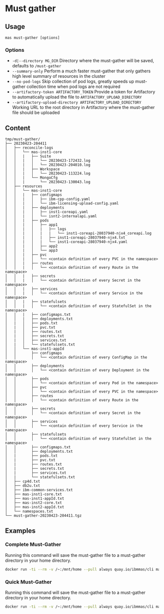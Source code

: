 Must gather
===============================================================================

Usage
-------------------------------------------------------------------------------
`mas must-gather [options]`

### Options
- `-d|--directory MG_DIR` Directory where the must-gather will be saved, defaults to `/must-gather`
- `--summary-only` Perform a much faster must-gather that only gathers high level summary of resources in the cluster
- `--no-pod-logs` Skip collection of pod logs, greatly speeds up must-gather collection time when pod logs are not required
- `--artifactory-token ARTIFACTORY_TOKEN` Provide a token for Artifactory to automatically upload the file to `ARTIFACTORY_UPLOAD_DIRECTORY`
- `--artifactory-upload-directory ARTIFACTORY_UPLOAD_DIRECTORY` Working URL to the root directory in Artifactory where the must-gather file should be uploaded

Content
-------------------------------------------------------------------------------

```
tmp/must-gather/
├── 20230423-204411
│   ├── reconcile-logs
│   │   └── mas-inst1-core
│   │   |   ├── Suite
│   │   |   │   └── 20230423-172432.log
│   │   |   │   └── 20230423-204010.log
│   │   |   ├── Workspace
│   │   |   │   └── 20230423-113224.log
│   │   |   └── MongoCfg
│   │   |       └── 20230423-130043.log
│   ├── resources
│   │   └── mas-inst1-core
│   │   |   ├── configmaps
│   │   |   │   ├── ibm-cpp-config.yaml
│   │   |   │   └── ibm-licensing-upload-config.yaml
│   │   |   ├── deployments
│   │   |   │   ├── inst1-coreapi.yaml
│   │   |   │   └── isnt2-internalapi.yaml
│   │   |   ├── pods
│   │   |   │   ├── app1
│   │   |   │   |   ├── logs
│   │   |   │   |   |   └── inst1-coreapi-28037940-njx4_coreapi.log
│   │   |   │   |   ├── inst1-coreapi-28037940-njx4.txt
│   │   |   │   |   └── inst1-coreapi-28037940-njx4.yaml
│   │   |   │   ├── app2
│   │   |   │   └── app3
│   │   |   ├── pvc
│   │   |   │   └── <contain definition of every PVC in the namespace>
│   │   |   ├── routes
│   │   |   │   └── <contain definition of every Route in the namespace>
│   │   |   ├── secrets
│   │   |   │   └── <contain definition of every Secret in the namespace>
│   │   |   ├── services
│   │   |   │   └── <contain definition of every Service in the namespace>
│   │   |   ├── statefulsets
│   │   |   │   └── <contain definition of every StatefulSet in the namespace>
│   │   |   ├── configmaps.txt
│   │   |   ├── deployments.txt
│   |   │   ├── pods.txt
│   |   │   ├── pvc.txt
│   |   │   ├── routes.txt
│   |   │   ├── secrets.txt
│   |   │   ├── services.txt
│   |   │   └── statefulsets.txt
│   │   └── mas-inst1-appId
│   │       ├── configmaps
│   │       │   └── <contain definition of every ConfigMap in the namespace>
│   │       ├── deployments
│   │       │   └── <contain definition of every Deployment in the namespace>
│   │       ├── pods
│   │       │   └── <contain definition of every Pod in the namespace>
│   │       ├── pvc
│   │       │   └── <contain definition of every PVC in the namespace>
│   │       ├── routes
│   │       │   └── <contain definition of every Route in the namespace>
│   │       ├── secrets
│   │       │   └── <contain definition of every Secret in the namespace>
│   │       ├── services
│   │       │   └── <contain definition of every Service in the namespace>
│   │       ├── statefulsets
│   │       │   └── <contain definition of every StatefulSet in the namespace>
│   │       ├── configmaps.txt
│   │       ├── deployments.txt
│   |       ├── pods.txt
│   |       ├── pvc.txt
│   |       ├── routes.txt
│   |       ├── secrets.txt
│   |       ├── services.txt
│   |       └── statefulsets.txt
│   ├── cp4d.txt
│   ├── db2u.txt
│   ├── ibm-common-services.txt
│   ├── mas-inst1-core.txt
│   ├── mas-inst1-appId.txt
│   ├── mas-inst2-core.txt
│   ├── mas-inst2-appId.txt
│   └── namespaces.txt
└── must-gather-20230423-204411.tgz
```

Examples
-------------------------------------------------------------------------------
### Complete Must-Gather
Running this command will save the must-gather file to a must-gather directory in your home directory.

```bash
docker run -ti --rm -v /~:/mnt/home --pull always quay.io/ibmmas/cli mas must-gather -d /mnt/home/must-gather
```

### Quick Must-Gather
Running this command will save the must-gather file to a must-gather directory in your home directory.

```bash
docker run -ti --rm -v /~:/mnt/home --pull always quay.io/ibmmas/cli mas must-gather -d /mnt/home/must-gather --summary-only
```

